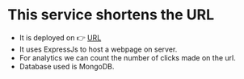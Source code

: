 # This service shortens the URL

- It is deployed on 👉 [URL](https://url-shortner-cmdg.onrender.com/)
- It uses ExpressJs to host a webpage on server.
- For analytics we can count the number of clicks made on the url.
- Database used is MongoDB.
